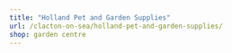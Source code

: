 ```yaml
---
title: "Holland Pet and Garden Supplies"
url: /clacton-on-sea/holland-pet-and-garden-supplies/
shop: garden centre
---
```

